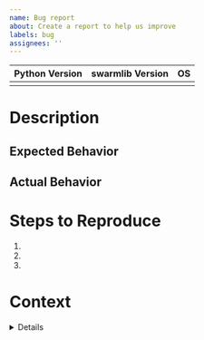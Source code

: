```yaml
---
name: Bug report
about: Create a report to help us improve
labels: bug
assignees: ''
---
```


<!-- Please fulfill the table below-->
| Python Version | swarmlib Version | OS |
| -------------- | ---------------- | -- |
|                |                  |    |

# Description
<!-- Please add a brief description of the error you are receiving here.-->


## Expected Behavior
<!-- How should the extension act? -->


## Actual Behavior
<!-- How is the extension actually behaving? -->


# Steps to Reproduce
<!-- Please add here all necessary steps that need to be taken to reproduce the behavior. -->
1. 
2. 
3. 

# Context
<details><pre>
<!-- Please add any further details here e.g. screenshots -->

</pre></details>

